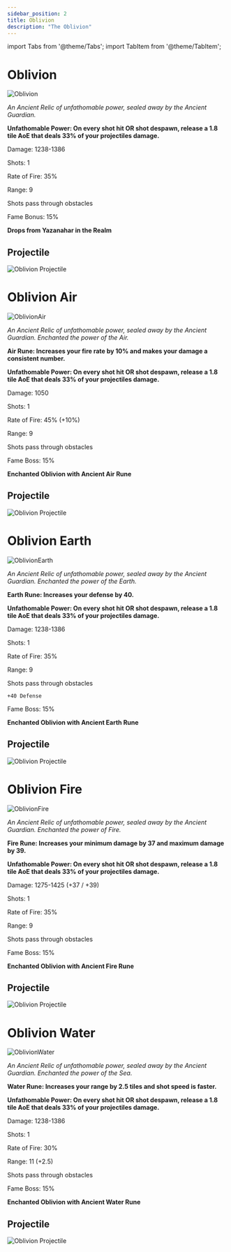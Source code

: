 ```yaml
---
sidebar_position: 2
title: Oblivion
description: "The Oblivion"
---
```


import Tabs from '@theme/Tabs';
import TabItem from '@theme/TabItem';

<Tabs>
  <TabItem value="Oblivion" label="Oblivion" default>

# Oblivion

![Oblivion](https://vwiki.valorserver.com/api/item/picture/Oblivion)

<i>An Ancient Relic of unfathomable power, sealed away by the Ancient Guardian.</i>

**Unfathomable Power: On every shot hit OR shot despawn, release a 1.8 tile AoE that deals 33% of your projectiles damage.**

Damage: 1238-1386

Shots: 1 

Rate of Fire: 35%

Range: 9

Shots pass through obstacles

Fame Bonus: 15%

**Drops from Yazanahar in the Realm**

## Projectile

![Oblivion Projectile](https://cdn.discordapp.com/attachments/1160376179996496013/1187692588594106499/normal_ar_blade.gif?ex=6597cfeb&is=65855aeb&hm=da153d69eccec6e0d365e4edb733b1c794f79728f22da9524dcd7578c9c90ddb&)

  </TabItem>
  <TabItem value="Air" label="Air">

# Oblivion Air 

![OblivionAir](https://vwiki.valorserver.com/api/item/picture/Oblivion%20Air)

<i>An Ancient Relic of unfathomable power, sealed away by the Ancient Guardian. Enchanted the power of the Air.</i>

**Air Rune: Increases your fire rate by 10% and makes your damage a consistent number.**

**Unfathomable Power: On every shot hit OR shot despawn, release a 1.8 tile AoE that deals 33% of your projectiles damage.**

Damage: 1050

Shots: 1

Rate of Fire: 45% (+10%)

Range: 9

Shots pass through obstacles

Fame Boss: 15%

**Enchanted Oblivion with Ancient Air Rune**

## Projectile

![Oblivion Projectile](https://cdn.discordapp.com/attachments/1160376179996496013/1187693462330552320/normal_ar_blade.gif?ex=6597d0bb&is=65855bbb&hm=d846a87d252b7633ed0913e8c5df1ceed92288a4a6f568b7c720464c4329a195&)

  </TabItem>
  <TabItem value="Earth" label="Earth">

# Oblivion Earth

![OblivionEarth](https://vwiki.valorserver.com/api/item/picture/Oblivion%20Earth)

<i>An Ancient Relic of unfathomable power, sealed away by the Ancient Guardian. Enchanted the power of the Earth.</i>

**Earth Rune: Increases your defense by 40.**

**Unfathomable Power: On every shot hit OR shot despawn, release a 1.8 tile AoE that deals 33% of your projectiles damage.**

Damage: 1238-1386

Shots: 1

Rate of Fire: 35%

Range: 9

Shots pass through obstacles

    +40 Defense

Fame Boss: 15%

**Enchanted Oblivion with Ancient Earth Rune**

## Projectile

![Oblivion Projectile](https://cdn.discordapp.com/attachments/1160376179996496013/1187693005684080660/normal_ar_blade.gif?ex=6597d04e&is=65855b4e&hm=4aa553ce0762a0a8226095f01b7fc5c42b72a7d992e781439387d64aea00de76&)


  </TabItem>
  <TabItem value="Fire" label="Fire">

# Oblivion Fire

![OblivionFire](https://vwiki.valorserver.com/api/item/picture/Oblivion%20Fire)

<i>An Ancient Relic of unfathomable power, sealed away by the Ancient Guardian. Enchanted the power of Fire.</i>

**Fire Rune: Increases your minimum damage by 37 and maximum damage by 39.**

**Unfathomable Power: On every shot hit OR shot despawn, release a 1.8 tile AoE that deals 33% of your projectiles damage.**

Damage: 1275-1425 (+37 / +39)

Shots: 1

Rate of Fire: 35%

Range: 9

Shots pass through obstacles

Fame Boss: 15%

**Enchanted Oblivion with Ancient Fire Rune**

## Projectile

![Oblivion Projectile](https://cdn.discordapp.com/attachments/1160376179996496013/1187693656019308584/normal_ar_blade.gif?ex=6597d0e9&is=65855be9&hm=ea2bafda530dac4742b8a87fb14f5260b5ffe5e38a1e24c43f0530aa2ca16bba&)

  </TabItem>
  <TabItem value="Water" label="Water">

# Oblivion Water

![OblivionWater](https://vwiki.valorserver.com/api/item/picture/Oblivion%20Water)

<i>An Ancient Relic of unfathomable power, sealed away by the Ancient Guardian. Enchanted the power of the Sea.</i>

**Water Rune: Increases your range by 2.5 tiles and shot speed is faster.**

**Unfathomable Power: On every shot hit OR shot despawn, release a 1.8 tile AoE that deals 33% of your projectiles damage.**

Damage: 1238-1386

Shots: 1

Rate of Fire: 30%

Range: 11 (+2.5)

Shots pass through obstacles

Fame Boss: 15%

**Enchanted Oblivion with Ancient Water Rune**

## Projectile

![Oblivion Projectile](https://cdn.discordapp.com/attachments/1160376179996496013/1187692821436702780/normal_ar_blade.gif?ex=6597d022&is=65855b22&hm=12b7ce79b41ae8d97aeb039faa9b2f55c5363bcc09dbb331bc1519b82eed5137&)

  </TabItem>
</Tabs>
